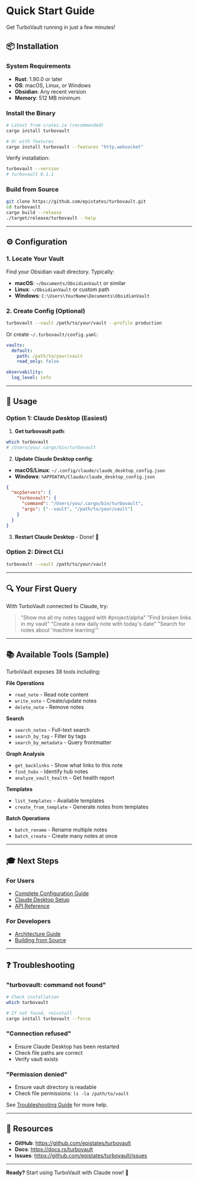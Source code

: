 # Quick Start Guide

Get TurboVault running in just a few minutes!

## 📦 Installation

### System Requirements

- **Rust**: 1.90.0 or later
- **OS**: macOS, Linux, or Windows
- **Obsidian**: Any recent version
- **Memory**: 512 MB minimum

### Install the Binary

```bash
# Latest from crates.io (recommended)
cargo install turbovault

# Or with features
cargo install turbovault --features "http,websocket"
```

Verify installation:
```bash
turbovault --version
# turbovault 0.1.1
```

### Build from Source

```bash
git clone https://github.com/epistates/turbovault.git
cd turbovault
cargo build --release
./target/release/turbovault --help
```

---

## ⚙️ Configuration

### 1. Locate Your Vault

Find your Obsidian vault directory. Typically:
- **macOS**: `~/Documents/ObsidianVault` or similar
- **Linux**: `~/ObsidianVault` or custom path
- **Windows**: `C:\Users\YourName\Documents\ObsidianVault`

### 2. Create Config (Optional)

```bash
turbovault --vault /path/to/your/vault --profile production
```

Or create `~/.turbovault/config.yaml`:

```yaml
vaults:
  default:
    path: /path/to/your/vault
    read_only: false

observability:
  log_level: info
```

---

## 🚀 Usage

### Option 1: Claude Desktop (Easiest)

1. **Get turbovault path**:
```bash
which turbovault
# /Users/you/.cargo/bin/turbovault
```

2. **Update Claude Desktop config**:
- **macOS/Linux**: `~/.config/claude/claude_desktop_config.json`
- **Windows**: `%APPDATA%/Claude/claude_desktop_config.json`

```json
{
  "mcpServers": {
    "turbovault": {
      "command": "/Users/you/.cargo/bin/turbovault",
      "args": ["--vault", "/path/to/your/vault"]
    }
  }
}
```

3. **Restart Claude Desktop** - Done! 🎉

### Option 2: Direct CLI

```bash
turbovault --vault /path/to/your/vault
```

---

## 🔍 Your First Query

With TurboVault connected to Claude, try:

> "Show me all my notes tagged with #project/alpha"
> "Find broken links in my vault"
> "Create a new daily note with today's date"
> "Search for notes about 'machine learning'"

---

## 📚 Available Tools (Sample)

TurboVault exposes 38 tools including:

**File Operations**
- `read_note` - Read note content
- `write_note` - Create/update notes
- `delete_note` - Remove notes

**Search**
- `search_notes` - Full-text search
- `search_by_tag` - Filter by tags
- `search_by_metadata` - Query frontmatter

**Graph Analysis**
- `get_backlinks` - Show what links to this note
- `find_hubs` - Identify hub notes
- `analyze_vault_health` - Get health report

**Templates**
- `list_templates` - Available templates
- `create_from_template` - Generate notes from templates

**Batch Operations**
- `batch_rename` - Rename multiple notes
- `batch_create` - Create many notes at once

---

## 🎓 Next Steps

### For Users
- [Complete Configuration Guide](../configuration/index.md)
- [Claude Desktop Setup](../deployment/claude-desktop.md)
- [API Reference](../api-reference/index.md)

### For Developers
- [Architecture Guide](../development/architecture.md)
- [Building from Source](../development/building.md)

---

## ❓ Troubleshooting

### "turbovault: command not found"
```bash
# Check installation
which turbovault

# If not found, reinstall
cargo install turbovault --force
```

### "Connection refused"
- Ensure Claude Desktop has been restarted
- Check file paths are correct
- Verify vault exists

### "Permission denied"
- Ensure vault directory is readable
- Check file permissions: `ls -la /path/to/vault`

See [Troubleshooting Guide](../troubleshooting/index.md) for more help.

---

## 🔗 Resources

- **GitHub**: https://github.com/epistates/turbovault
- **Docs**: https://docs.rs/turbovault
- **Issues**: https://github.com/epistates/turbovault/issues

---

**Ready?** Start using TurboVault with Claude now! 🚀
